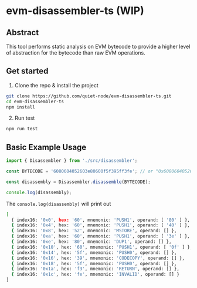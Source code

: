 # evm-disassembler-ts (WIP)

## Abstract

This tool performs static analysis on EVM bytecode to provide a higher level of abstraction for the bytecode than raw EVM operations.

## Get started

1. Clone the repo & install the project

```bash
git clone https://github.com/quiet-node/evm-disassembler-ts.git
cd evm-disassembler-ts
npm install
```

2. Run test

```bash
npm run test
```

## Basic Example Usage

```typescript
import { Disassembler } from './src/disassembler';

const BYTECODE = '6080604052603e80600f5f395ff3fe'; // or "0x6080604052603e80600f5f395ff3fe";

const disassembly = Disassembler.disassemble(BYTECODE);

console.log(disassembly);
```

The `console.log(disassembly)` will print out

```bash
[
  { index16: '0x0', hex: '60', mnemonic: 'PUSH1', operand: [ '80' ] },
  { index16: '0x4', hex: '60', mnemonic: 'PUSH1', operand: [ '40' ] },
  { index16: '0x8', hex: '52', mnemonic: 'MSTORE', operand: [] },
  { index16: '0xa', hex: '60', mnemonic: 'PUSH1', operand: [ '3e' ] },
  { index16: '0xe', hex: '80', mnemonic: 'DUP1', operand: [] },
  { index16: '0x10', hex: '60', mnemonic: 'PUSH1', operand: [ '0f' ] },
  { index16: '0x14', hex: '5f', mnemonic: 'PUSH0', operand: [] },
  { index16: '0x16', hex: '39', mnemonic: 'CODECOPY', operand: [] },
  { index16: '0x18', hex: '5f', mnemonic: 'PUSH0', operand: [] },
  { index16: '0x1a', hex: 'f3', mnemonic: 'RETURN', operand: [] },
  { index16: '0x1c', hex: 'fe', mnemonic: 'INVALID', operand: [] }
]
```
